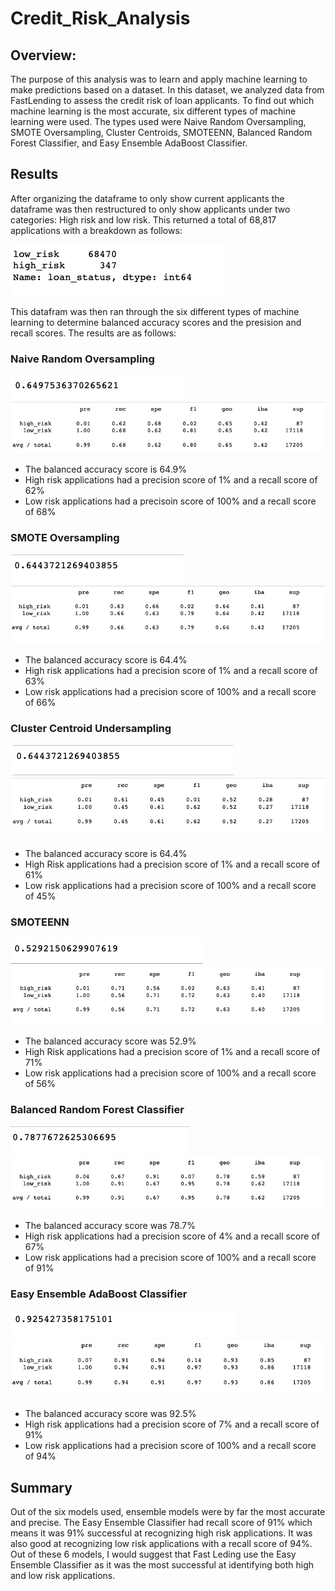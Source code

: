 # Credit_Risk_Analysis
## Overview:
  The purpose of this analysis was to learn and apply machine learning to make predictions based on a dataset. In this dataset, we analyzed data from FastLending to assess the credit risk of loan applicants. To find out which machine learning is the most accurate, six different types of machine learning were used. The types used were Naive Random Oversampling, SMOTE Oversampling, Cluster Centroids, SMOTEENN, Balanced Random Forest Classifier, and Easy Ensemble AdaBoost Classifier.
 
## Results
After organizing the dataframe to only show current applicants the dataframe was then restructured to only show applicants under two categories: High risk and low risk. This returned a total of 68,817 applications with a breakdown as follows:

![totals](https://github.com/JTGonzaga/Credit_Risk_Analysis/blob/main/Analysis/sample_numbers.png)

This datafram was then ran through the six different types of machine learning to determine balanced accuracy scores and the presision and recall scores. The results are as follows:

### Naive Random Oversampling

![nro_balance](https://github.com/JTGonzaga/Credit_Risk_Analysis/blob/main/Analysis/nro_balance.png)
![nro_class](https://github.com/JTGonzaga/Credit_Risk_Analysis/blob/main/Analysis/nro_class.png)

- The balanced accuracy score is 64.9%
- High risk applications had a precision score of 1% and a recall score of 62%
- Low risk applications had a precisoin score of 100% and a recall score of 68%

### SMOTE Oversampling

![smote_balance](https://github.com/JTGonzaga/Credit_Risk_Analysis/blob/main/Analysis/smote_balance.png)
![smote_class](https://github.com/JTGonzaga/Credit_Risk_Analysis/blob/main/Analysis/smote_class.png)

- The balanced accuracy score is 64.4%
- High risk applications had a precision score of 1% and a recall score of 63%
- Low risk applications had a precision score of 100% and a recall score of 66% 
### Cluster Centroid Undersampling

![cc_balance](https://github.com/JTGonzaga/Credit_Risk_Analysis/blob/main/Analysis/cc_balance.png)
![cc_class](https://github.com/JTGonzaga/Credit_Risk_Analysis/blob/main/Analysis/cc_class.png)

- The balanced accuracy score is 64.4%
- High Risk applications had a precision score of 1% and a recall score of 61%
- Low risk applications had a precision score of 100% and a recall score of 45%
### SMOTEENN 

![smoteenn_balance](https://github.com/JTGonzaga/Credit_Risk_Analysis/blob/main/Analysis/smoteenn_balance.png)
![smoteen_class](https://github.com/JTGonzaga/Credit_Risk_Analysis/blob/main/Analysis/smoteenn_class.png)

- The balanced accuracy score was 52.9%
- High Risk applications had a precision score of 1% and a recall score of 71%
- Low risk applications had a precision score of 100% and a recall score of 56%


### Balanced Random Forest Classifier

![brf_balance](https://github.com/JTGonzaga/Credit_Risk_Analysis/blob/main/Analysis/brf_balance.png)
![brf_class](https://github.com/JTGonzaga/Credit_Risk_Analysis/blob/main/Analysis/brf_class.png)

- The balanced accuracy score was 78.7%
- High risk applications had a precision score of 4% and a recall score of 67%
- Low risk applications had a precision score of 100% and a recall score of 91%

### Easy Ensemble AdaBoost Classifier

![eec_balance](https://github.com/JTGonzaga/Credit_Risk_Analysis/blob/main/Analysis/eec_balance.png)
![eec_class](https://github.com/JTGonzaga/Credit_Risk_Analysis/blob/main/Analysis/eec_class.png)

- The balanced accuracy score was 92.5%
- High risk applications had a precision score of 7% and a recall score of 91%
- Low risk applications had a precision score of 100% and a recall score of 94%

## Summary
Out of the six models used, ensemble models were by far the most accurate and precise. The Easy Ensemble Classifier had recall score of 91% which means it was 91% successful at recognizing high risk applications. It was also good at recognizing low risk applications with a recall score of 94%. Out of these 6 models, I would suggest that Fast Leding use the Easy Ensemble Classifier as it was the most successful at identifying both high and low risk applications. 
